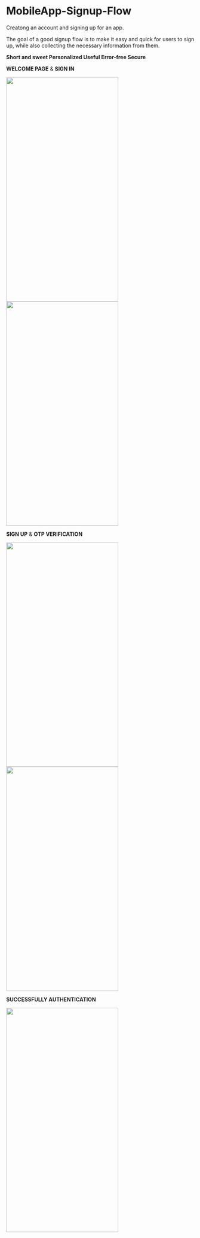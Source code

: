 # MobileApp-Signup-Flow

Creatong an account and signing up for an app.

The goal of a good signup flow is to make it easy and quick for users to sign up, while
also collecting the necessary information from them.

**Short and sweet
Personalized
Useful
Error-free
Secure**

**WELCOME PAGE** &  **SIGN IN**

<img src="https://github.com/rutviprajapati16/MobileApp-Signup-Flow/assets/97946004/fc35e463-90d7-410e-a397-4932bd4db50a" height="600" width="300">

<img src="https://github.com/rutviprajapati16/MobileApp-Signup-Flow/assets/97946004/2d83e653-2796-4ee5-a607-b7d1ec370c35" height="600" width="300">

**SIGN UP** & **OTP VERIFICATION**

<img src="https://github.com/rutviprajapati16/MobileApp-Signup-Flow/assets/97946004/c3bdd2a6-0953-4558-8497-cdd5247e7acd" height="600" width="300">

<img src="https://github.com/rutviprajapati16/MobileApp-Signup-Flow/assets/97946004/df56fe05-fe8c-4267-be76-97635a02ffdb" height="600" width="300">


**SUCCESSFULLY AUTHENTICATION**

<img src="https://github.com/rutviprajapati16/MobileApp-Signup-Flow/assets/97946004/07e258a0-b7d4-4d30-89e2-93bb59cb72ce" height="600" width="300">
